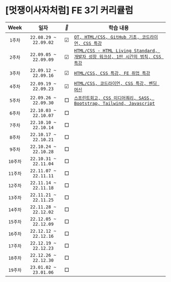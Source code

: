 #  [멋쟁이사자처럼] FE 3기 커리큘럼 


| Week | 일자 | *🐢* | 학습 내용 | 
| :-----------: | :-------------------: | --- | -------------------------- | 
| ```1주차``` | ```22.08.29 ~ 22.09.02``` | ☑︎ | [```OT, HTML/CSS, GitHub 기초, 코드라이언, CSS 특강```](https://github.com/chaeryun0/FrontendSchool_3/tree/main/1%EC%A3%BC%EC%B0%A8) |
| ```2주차``` | ```22.09.05 ~ 22.09.09``` | ☑︎ | [```HTML/CSS - HTML Living Standard, 개발자 성장 워크샵, 1만 시간의 법칙, CSS 특강```](https://github.com/chaeryun0/FrontendSchool_3/tree/main/2%EC%A3%BC%EC%B0%A8)
| ```3주차``` | ```22.09.12 ~ 22.09.16``` | ☑︎ | [```HTML/CSS, CSS 특강, FE 취업 특강```](https://github.com/chaeryun0/FrontendSchool_3/tree/main/3%EC%A3%BC%EC%B0%A8) |
| ```4주차``` | ```22.09.19 ~ 22.09.23``` | ☑︎ |[```HTML/CSS, 코드라이언, CSS 특강, 벤딩 머신```](https://github.com/chaeryun0/FrontendSchool_3/tree/main/4%EC%A3%BC%EC%B0%A8)|
| ```5주차``` | ```22.09.26 ~ 22.09.30``` | □ | [```스프린트회고, CSS 미디어쿼리, SASS, Bootstrap, Tailwind, Javascript```](https://github.com/chaeryun0/FrontendSchool_3/tree/main/5%EC%A3%BC%EC%B0%A8)|
| ```6주차``` | ```22.10.03 ~ 22.10.07``` | □ |  |
| ```7주차``` | ```22.10.10 ~ 22.10.14``` | □ |  |
| ```8주차``` | ```22.10.17 ~ 22.10.21``` | □ |  |
| ```9주차``` | ```22.10.24 ~ 22.10.28``` | □ |  |
| ```10주차``` | ```22.10.31 ~ 22.11.04``` | □ |  |
| ```11주차``` | ```22.11.07 ~ 22.11.11``` | □ |  |
| ```12주차``` | ```22.11.14 ~ 22.11.18``` | □ |  |
| ```13주차``` | ```22.11.21 ~ 22.11.25``` | □ |  |
| ```14주차``` | ```22.11.28 ~ 22.12.02``` | □ |  |
| ```15주차``` | ```22.12.05 ~ 22.12.09``` | □ |  |
| ```16주차``` | ```22.12.12 ~ 22.12.16``` | □ |  |
| ```17주차``` | ```22.12.19 ~ 22.12.23``` | □ |  |
| ```18주차``` | ```22.12.26 ~ 22.12.30``` | □ |  |
| ```19주차``` | ```23.01.02 ~ 23.01.06``` | □ |  |

